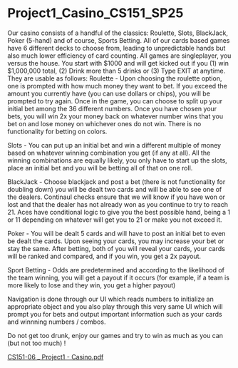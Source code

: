# Project1_Casino_CS151_SP25

Our casino consists of a handful of the classics: Roulette, Slots, BlackJack, Poker (5-hand) and of course, Sports Betting. All of our cards based games have 6 different decks to choose from, leading to unpredictable hands but also much lower efficiency of card counting. All games are singleplayer, you versus the house. You start with $1000 and will get kicked out if you (1) win $1,000,000 total, (2) Drink more than 5 drinks or (3) Type EXIT at anytime.
They are usable as follows:
Roulette - Upon choosing the roulette option, one is prompted with how much money they want to bet. If you exceed the amount you currently have (you can use dollars or chips), you will be prompted to try again. Once in the game, you can choose to split up your initial bet among the 36 different numbers. Once you have chosen your bets, you will win 2x your money back on whatever number wins that you bet on and lose money on whichever ones do not win. There is no functionality for betting on colors. 

Slots - You can put up an initial bet and win a different multiple of money based on whatever winning combination you get (if any at all). All the winning combinations are equally likely, you only have to start up the slots, place an initial bet and you will be betting all of that on one roll.

BlackJack - Choose blackjack and post a bet (there is not functionality for doubling down) you will be dealt two cards and will be able to see one of the dealers. Continaul checks ensure that we will know if you have won or lost and that the dealer has not already won as you continue to try to reach 21. Aces have conditional logic to give you the best possible hand, being a 1 or 11 depending on whatever will get you to 21 or make you not exceed it. 

Poker - You will be dealt 5 cards and will have to post an initial bet to even be dealt the cards. Upon seeing your cards, you may increase your bet or stay the same. After betting, both of you will reveal your cards, your cards will be ranked and compared, and if you win, you get a 2x payout.

Sport Betting - Odds are predetermined and according to the likelihood of the team winning, you will get a payout if it occurs (for example, if a team is more likely to lose and they win, you get a higher payout)

Navigation is done through our UI which reads numbers to initialize an appropriate object and you also play through this very same UI which will prompt you for bets and output important information such as your cards and winnning numbers / combos.

Do not get too drunk, enjoy our games and try to win as much as you can (but not too much) !


[CS151-06 _ Project1 - Casino.pdf](https://github.com/user-attachments/files/19407492/CS151-06._.Project1.-.Casino.pdf)
